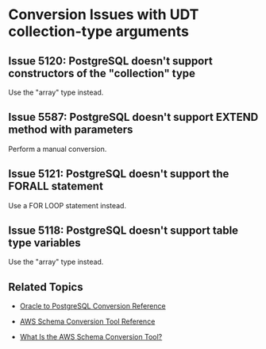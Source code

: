 # Conversion Issues with UDT collection\-type arguments<a name="sct-reference-Oracle-PostgreSQL-UDTcollection-typearguments"></a>

## Issue 5120: PostgreSQL doesn't support constructors of the "collection" type<a name="sct-reference-5120"></a>

Use the "array" type instead\.

## Issue 5587: PostgreSQL doesn't support EXTEND method with parameters<a name="sct-reference-5587"></a>

Perform a manual conversion\.

## Issue 5121: PostgreSQL doesn't support the FORALL statement<a name="sct-reference-5121"></a>

Use a FOR LOOP statement instead\.

## Issue 5118: PostgreSQL doesn't support table type variables<a name="sct-reference-5118"></a>

Use the "array" type instead\.

## Related Topics<a name="sct-reference-Oracle-PostgreSQL-UDTcollection-typearguments-related"></a>

+  [Oracle to PostgreSQL Conversion Reference](sct-reference-Oracle-PostgreSQL.md) 

+  [AWS Schema Conversion Tool Reference](CHAP_SchemaConversionTool.Reference.md) 

+  [What Is the AWS Schema Conversion Tool?](Welcome.md) 